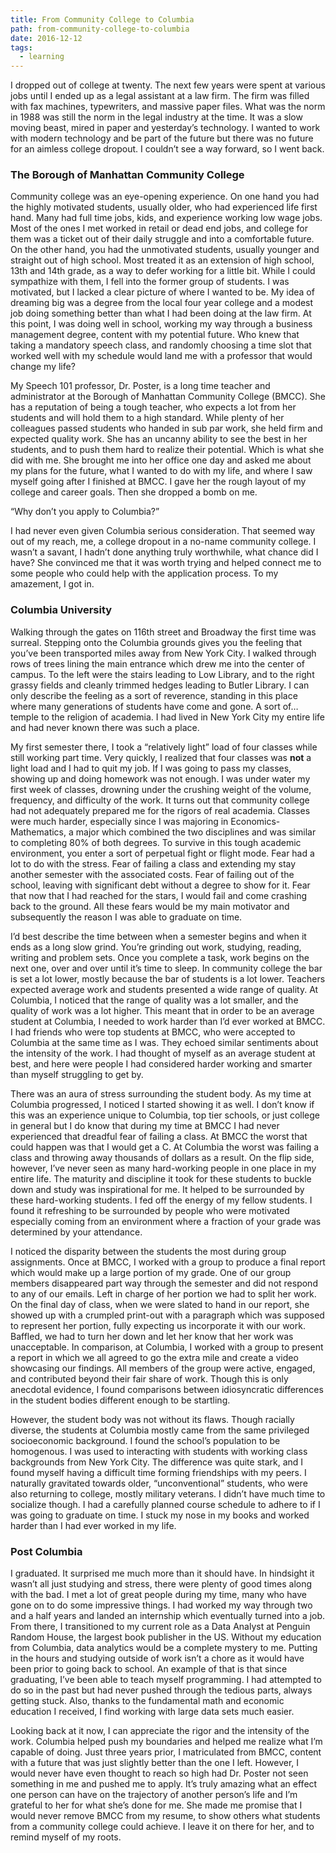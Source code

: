 ```yaml
---
title: From Community College to Columbia
path: from-community-college-to-columbia
date: 2016-12-12
tags:
  - learning
---
```


I dropped out of college at twenty. The next few years were spent at various jobs until I ended up as a legal assistant at a law firm. The firm was filled with fax machines, typewriters, and massive paper files. What was the norm in 1988 was still the norm in the legal industry at the time. It was a slow moving beast, mired in paper and yesterday’s technology. I wanted to work with modern technology and be part of the future but there was no future for an aimless college dropout. I couldn’t see a way forward, so I went back.

### The Borough of Manhattan Community College

Community college was an eye-opening experience. On one hand you had the highly motivated students, usually older, who had experienced life first hand. Many had full time jobs, kids, and experience working low wage jobs. Most of the ones I met worked in retail or dead end jobs, and college for them was a ticket out of their daily struggle and into a comfortable future. On the other hand, you had the unmotivated students, usually younger and straight out of high school. Most treated it as an extension of high school, 13th and 14th grade, as a way to defer working for a little bit. While I could sympathize with them, I fell into the former group of students. I was motivated, but I lacked a clear picture of where I wanted to be. My idea of dreaming big was a degree from the local four year college and a modest job doing something better than what I had been doing at the law firm. At this point, I was doing well in school, working my way through a business management degree, content with my potential future. Who knew that taking a mandatory speech class, and randomly choosing a time slot that worked well with my schedule would land me with a professor that would change my life?

My Speech 101 professor, Dr. Poster, is a long time teacher and administrator at the Borough of Manhattan Community College (BMCC). She has a reputation of being a tough teacher, who expects a lot from her students and will hold them to a high standard. While plenty of her colleagues passed students who handed in sub par work, she held firm and expected quality work. She has an uncanny ability to see the best in her students, and to push them hard to realize their potential. Which is what she did with me. She brought me into her office one day and asked me about my plans for the future, what I wanted to do with my life, and where I saw myself going after I finished at BMCC. I gave her the rough layout of my college and career goals. Then she dropped a bomb on me.

“Why don’t you apply to Columbia?”

I had never even given Columbia serious consideration. That seemed way out of my reach, me, a college dropout in a no-name community college. I wasn’t a savant, I hadn’t done anything truly worthwhile, what chance did I have? She convinced me that it was worth trying and helped connect me to some people who could help with the application process. To my amazement, I got in.

### Columbia University

Walking through the gates on 116th street and Broadway the first time was surreal. Stepping onto the Columbia grounds gives you the feeling that you’ve been transported miles away from New York City. I walked through rows of trees lining the main entrance which drew me into the center of campus. To the left were the stairs leading to Low Library, and to the right grassy fields and cleanly trimmed hedges leading to Butler Library. I can only describe the feeling as a sort of reverence, standing in this place where many generations of students have come and gone. A sort of… temple to the religion of academia. I had lived in New York City my entire life and had never known there was such a place.

My first semester there, I took a “relatively light” load of four classes while still working part time. Very quickly, I realized that four classes was **not** a light load and I had to quit my job. If I was going to pass my classes, showing up and doing homework was not enough. I was under water my first week of classes, drowning under the crushing weight of the volume, frequency, and difficulty of the work. It turns out that community college had not adequately prepared me for the rigors of real academia. Classes were much harder, especially since I was majoring in Economics-Mathematics, a major which combined the two disciplines and was similar to completing 80% of both degrees. To survive in this tough academic environment, you enter a sort of perpetual fight or flight mode. Fear had a lot to do with the stress. Fear of failing a class and extending my stay another semester with the associated costs. Fear of failing out of the school, leaving with significant debt without a degree to show for it. Fear that now that I had reached for the stars, I would fail and come crashing back to the ground. All these fears would be my main motivator and subsequently the reason I was able to graduate on time.

I’d best describe the time between when a semester begins and when it ends as a long slow grind. You’re grinding out work, studying, reading, writing and problem sets. Once you complete a task, work begins on the next one, over and over until it’s time to sleep. In community college the bar is set a lot lower, mostly because the bar of students is a lot lower. Teachers expected average work and students presented a wide range of quality. At Columbia, I noticed that the range of quality was a lot smaller, and the quality of work was a lot higher. This meant that in order to be an average student at Columbia, I needed to work harder than I’d ever worked at BMCC. I had friends who were top students at BMCC, who were accepted to Columbia at the same time as I was. They echoed similar sentiments about the intensity of the work. I had thought of myself as an average student at best, and here were people I had considered harder working and smarter than myself struggling to get by.

There was an aura of stress surrounding the student body. As my time at Columbia progressed, I noticed I started showing it as well. I don’t know if this was an experience unique to Columbia, top tier schools, or just college in general but I do know that during my time at BMCC I had never experienced that dreadful fear of failing a class. At BMCC the worst that could happen was that I would get a C. At Columbia the worst was failing a class and throwing away thousands of dollars as a result. On the flip side, however, I’ve never seen as many hard-working people in one place in my entire life. The maturity and discipline it took for these students to buckle down and study was inspirational for me. It helped to be surrounded by these hard-working students. I fed off the energy of my fellow students. I found it refreshing to be surrounded by people who were motivated especially coming from an environment where a fraction of your grade was determined by your attendance.

I noticed the disparity between the students the most during group assignments. Once at BMCC, I worked with a group to produce a final report which would make up a large portion of my grade. One of our group members disappeared part way through the semester and did not respond to any of our emails. Left in charge of her portion we had to split her work. On the final day of class, when we were slated to hand in our report, she showed up with a crumpled print-out with a paragraph which was supposed to represent her portion, fully expecting us incorporate it with our work. Baffled, we had to turn her down and let her know that her work was unacceptable. In comparison, at Columbia, I worked with a group to present a report in which we all agreed to go the extra mile and create a video showcasing our findings. All members of the group were active, engaged, and contributed beyond their fair share of work. Though this is only anecdotal evidence, I found comparisons between idiosyncratic differences in the student bodies different enough to be startling.

However, the student body was not without its flaws. Though racially diverse, the students at Columbia mostly came from the same privileged socioeconomic background. I found the school’s population to be homogenous. I was used to interacting with students with working class backgrounds from New York City. The difference was quite stark, and I found myself having a difficult time forming friendships with my peers. I naturally gravitated towards older, “unconventional” students, who were also returning to college, mostly military veterans. I didn’t have much time to socialize though. I had a carefully planned course schedule to adhere to if I was going to graduate on time. I stuck my nose in my books and worked harder than I had ever worked in my life.

### Post Columbia

I graduated. It surprised me much more than it should have. In hindsight it wasn’t all just studying and stress, there were plenty of good times along with the bad. I met a lot of great people during my time, many who have gone on to do some impressive things. I had worked my way through two and a half years and landed an internship which eventually turned into a job. From there, I transitioned to my current role as a Data Analyst at Penguin Random House, the largest book publisher in the US. Without my education from Columbia, data analytics would be a complete mystery to me. Putting in the hours and studying outside of work isn’t a chore as it would have been prior to going back to school. An example of that is that since graduating, I’ve been able to teach myself programming. I had attempted to do so in the past but had never pushed through the tedious parts, always getting stuck. Also, thanks to the fundamental math and economic education I received, I find working with large data sets much easier.

Looking back at it now, I can appreciate the rigor and the intensity of the work. Columbia helped push my boundaries and helped me realize what I’m capable of doing. Just three years prior, I matriculated from BMCC, content with a future that was just slightly better than the one I left. However, I would never have even thought to reach so high had Dr. Poster not seen something in me and pushed me to apply. It’s truly amazing what an effect one person can have on the trajectory of another person’s life and I’m grateful to her for what she’s done for me. She made me promise that I would never remove BMCC from my resume, to show others what students from a community college could achieve. I leave it on there for her, and to remind myself of my roots.
